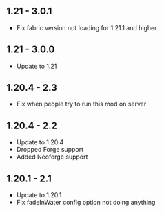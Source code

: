 ## 1.21 - 3.0.1
- Fix fabric version not loading for 1.21.1 and higher

## 1.21 - 3.0.0
- Update to 1.21

## 1.20.4 - 2.3

- Fix when people try to run this mod on server

## 1.20.4 - 2.2

- Update to 1.20.4
- Dropped Forge support
- Added Neoforge support

## 1.20.1 - 2.1

- Update to 1.20.1
- Fix fadeInWater config option not doing anything
